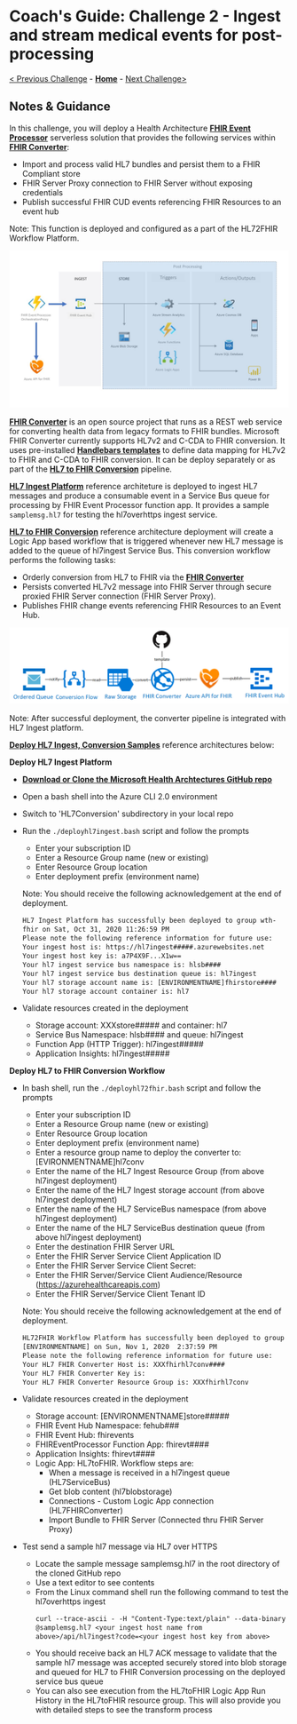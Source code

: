 # Coach's Guide: Challenge 2 - Ingest and stream medical events for post-processing

[< Previous Challenge](./Solution01.md) - **[Home](./readme.md)** - [Next Challenge>](./Solution03.md)

## Notes & Guidance

In this challenge, you will deploy a Health Architecture **[FHIR Event Processor](https://github.com/microsoft/health-architectures/tree/master/FHIR/FHIREventProcessor)** serverless solution that provides the following services within **[FHIR Converter](https://github.com/microsoft/FHIR-Converter)**:
- Import and process valid HL7 bundles and persist them to a FHIR Compliant store
- FHIR Server Proxy connection to FHIR Server without exposing credentials
- Publish successful FHIR CUD events referencing FHIR Resources to an event hub

Note: This function is deployed and configured as a part of the HL72FHIR Workflow Platform.

![FHIR CUD Post Processing Sample](../images/fhir-serverless-streaming.jpg)

**[FHIR Converter](https://github.com/microsoft/FHIR-Converter)** is an open source project that runs as a REST web service for converting health data from legacy formats to FHIR bundles.  Microsoft FHIR Converter currently supports HL7v2 and C-CDA to FHIR conversion.  It uses pre-installed **[Handlebars templates](https://handlebarsjs.com/)** to define data mapping for HL7v2 to FHIR and C-CDA to FHIR conversion.  It can be deploy separately or as part of the **[HL7 to FHIR Conversion](https://github.com/microsoft/health-architectures/tree/master/HL7Conversion#hl7tofhir-conversion)** pipeline.

**[HL7 Ingest Platform](https://github.com/microsoft/health-architectures/tree/master/HL7Conversion#deploying-your-own-hl7-ingest-platform)** reference architeture is deployed to ingest HL7 messages and produce a consumable event in a Service Bus queue for processing by FHIR Event Processor function app.  It provides a sample `samplemsg.hl7` for testing the hl7overhttps ingest service.

**[HL7 to FHIR Conversion](https://github.com/microsoft/health-architectures/tree/master/HL7Conversion#hl7tofhir-conversion)** reference architecture deployment will create a Logic App based workflow that is triggered whenever new HL7 message is added to the queue of hl7ingest Service Bus. This conversion workflow performs the following tasks:
- Orderly conversion from HL7 to FHIR via the **[FHIR Converter](https://github.com/microsoft/FHIR-Converter)**
- Persists converted HL7v2 message into FHIR Server through secure proxied FHIR Server connection (FHIR Server Proxy). 
- Publishes FHIR change events referencing FHIR Resources to an Event Hub.

![HL7 to FHIR Conversion](../images/hl72fhirconversion.png)

Note: After successful deployment, the converter pipeline is integrated with HL7 Ingest platform.


**[Deploy HL7 Ingest, Conversion Samples](https://github.com/microsoft/health-architectures/tree/master/HL7Conversion#hl7-ingest-conversion-samples)** reference architectures below:

**Deploy HL7 Ingest Platform**
- **[Download or Clone the Microsoft Health Archtectures GitHub repo](https://github.com/microsoft/health-architectures)**
- Open a bash shell into the Azure CLI 2.0 environment
- Switch to 'HL7Conversion' subdirectory in your local repo
- Run the `./deployhl7ingest.bash` script and follow the prompts
    - Enter your subscription ID
    - Enter a Resource Group name (new or existing)
    - Enter Resource Group location
    - Enter deployment prefix (environment name)

    Note: You should receive the following acknowledgement at the end of deployment.
    ```
    HL7 Ingest Platform has successfully been deployed to group wth-fhir on Sat, Oct 31, 2020 11:26:59 PM
    Please note the following reference information for future use:
    Your ingest host is: https://hl7ingest#####.azurewebsites.net
    Your ingest host key is: a7P4X9F...X1w==
    Your hl7 ingest service bus namespace is: hlsb####
    Your hl7 ingest service bus destination queue is: hl7ingest
    Your hl7 storage account name is: [ENVIRONMENTNAME]fhirstore####
    Your hl7 storage account container is: hl7
    ```

- Validate resources created in the deployment
    - Storage account: XXXstore##### and container: hl7
    - Service Bus Namespace: hlsb#### and queue: hl7ingest
    - Function App (HTTP Trigger): hl7ingest#####
    - Application Insights: hl7ingest#####

**Deploy HL7 to FHIR Conversion Workflow**
- In bash shell, run the `./deployhl72fhir.bash` script and follow the prompts
    - Enter your subscription ID
    - Enter a Resource Group name (new or existing)
    - Enter Resource Group location
    - Enter deployment prefix (environment name)
    - Enter a resource group name to deploy the converter to: [EVIRONMENTNAME]hl7conv
    - Enter the name of the HL7 Ingest Resource Group (from above hl7ingest deployment)
    - Enter the name of the HL7 Ingest storage account (from above hl7ingest deployment)
    - Enter the name of the HL7 ServiceBus namespace (from above hl7ingest deployment)
    - Enter the name of the HL7 ServiceBus destination queue (from above hl7ingest deployment)
    - Enter the destination FHIR Server URL
    - Enter the FHIR Server Service Client Application ID
    - Enter the FHIR Server Service Client Secret:
    - Enter the FHIR Server/Service Client Audience/Resource (https://azurehealthcareapis.com)
    - Enter the FHIR Server/Service Client Tenant ID

    Note: You should receive the following acknowledgement at the end of deployment.
    ```
    HL72FHIR Workflow Platform has successfully been deployed to group [ENVIRONMENTNAME] on Sun, Nov 1, 2020  2:37:59 PM
    Please note the following reference information for future use:
    Your HL7 FHIR Converter Host is: XXXfhirhl7conv####
    Your HL7 FHIR Converter Key is:
    Your HL7 FHIR Converter Resource Group is: XXXfhirhl7conv
    ```
- Validate resources created in the deployment
    - Storage account: [ENVIRONMENTNAME]store#####
    - FHIR Event Hub Namespace: fehub###
    - FHIR Event Hub: fhirevents
    - FHIREventProcessor Function App: fhirevt####
    - Application Insights: fhirevt####
    - Logic App: HL7toFHIR.  Workflow steps are:
        - When a message is received in a hl7ingest queue (HL7ServiceBus)
        - Get blob content (hl7blobstorage)
        - Connections - Custom Logic App connection (HL7FHIRConverter)
        - Import Bundle to FHIR Server (Connected thru FHIR Server Proxy)
- Test send a sample hl7 message via HL7 over HTTPS
    - Locate the sample message samplemsg.hl7 in the root directory of the cloned GitHub repo
    - Use a text editor to see contents
    - From the Linux command shell run the following command to test the hl7overhttps ingest
        ```
        curl --trace-ascii - -H "Content-Type:text/plain" --data-binary @samplemsg.hl7 <your ingest host name from above>/api/hl7ingest?code=<your ingest host key from above>
        ```
    - You should receive back an HL7 ACK message to validate that the sample hl7 message was accepted securely stored into blob storage and queued for HL7 to FHIR Conversion processing on the deployed service bus queue
    - You can also see execution from the HL7toFHIR Logic App Run History in the HL7toFHIR resource group. This will also provide you with detailed steps to see the transform process


